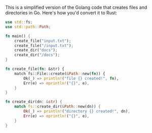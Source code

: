 This is a simplified version of the Golang code that creates files and directories in Go. Here's how you'd convert it to Rust:
```rust
use std::fs;
use std::path::Path;

fn main() {
    create_file("input.txt");
    create_file("/input.txt");
    create_dir("docs");
    create_dir("/docs");
}

fn create_file(fn: &str) {
    match fs::File::create(&Path::new(fn)) {
        Ok(_) => println!("file {} created!", fn),
        Err(e) => eprintln!("{}", e),
    }
}

fn create_dir(dn: &str) {
    match fs::create_dir(&Path::new(dn)) {
        Ok(_) => println!("directory {} created!", dn),
        Err(e) => eprintln!("{}", e),
    }
}
```
